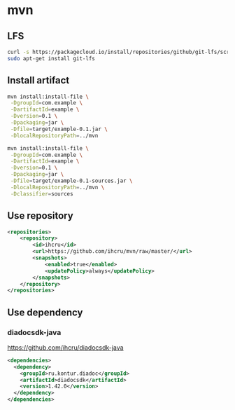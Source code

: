 # mvn

## LFS
```sh
curl -s https://packagecloud.io/install/repositories/github/git-lfs/script.deb.sh | sudo bash
sudo apt-get install git-lfs
```

## Install artifact
```sh
mvn install:install-file \
 -DgroupId=com.example \
 -DartifactId=example \
 -Dversion=0.1 \
 -Dpackaging=jar \
 -Dfile=target/example-0.1.jar \
 -DlocalRepositoryPath=../mvn

mvn install:install-file \
 -DgroupId=com.example \
 -DartifactId=example \
 -Dversion=0.1 \
 -Dpackaging=jar \
 -Dfile=target/example-0.1-sources.jar \
 -DlocalRepositoryPath=../mvn \
 -Dclassifier=sources
```

## Use repository
```xml
<repositories>
    <repository>
        <id>ihcru</id>
        <url>https://github.com/ihcru/mvn/raw/master/</url>
        <snapshots>
            <enabled>true</enabled>
            <updatePolicy>always</updatePolicy>
        </snapshots>
    </repository>
</repositories>
```
## Use dependency

### diadocsdk-java
https://github.com/ihcru/diadocsdk-java
```xml
<dependencies>
  <dependency>
    <groupId>ru.kontur.diadoc</groupId>
    <artifactId>diadocsdk</artifactId>
    <version>1.42.0</version>
  </dependency>
</dependencies>
```

